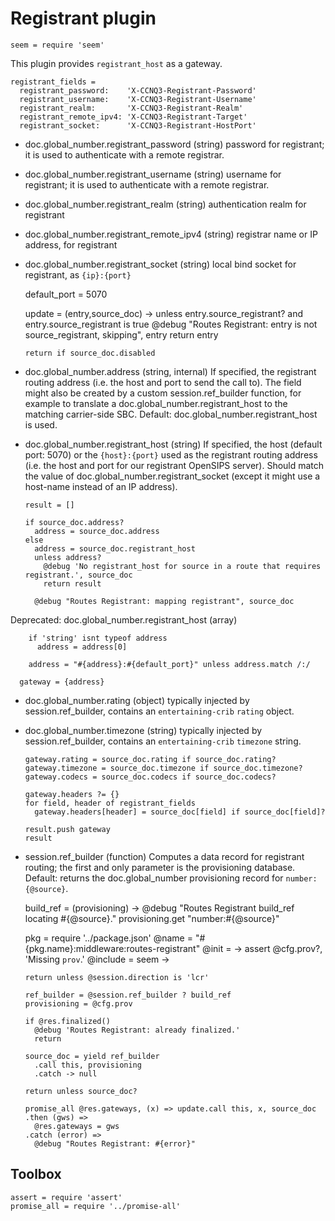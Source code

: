 Registrant plugin
=================

    seem = require 'seem'

This plugin provides `registrant_host` as a gateway.

    registrant_fields =
      registrant_password:    'X-CCNQ3-Registrant-Password'
      registrant_username:    'X-CCNQ3-Registrant-Username'
      registrant_realm:       'X-CCNQ3-Registrant-Realm'
      registrant_remote_ipv4: 'X-CCNQ3-Registrant-Target'
      registrant_socket:      'X-CCNQ3-Registrant-HostPort'

* doc.global_number.registrant_password (string) password for registrant; it is used to authenticate with a remote registrar.
* doc.global_number.registrant_username (string) username for registrant; it is used to authenticate with a remote registrar.
* doc.global_number.registrant_realm (string) authentication realm for registrant
* doc.global_number.registrant_remote_ipv4 (string) registrar name or IP address, for registrant
* doc.global_number.registrant_socket (string) local bind socket for registrant, as `{ip}:{port}`

    default_port = 5070

    update = (entry,source_doc) ->
      unless entry.source_registrant? and entry.source_registrant is true
        @debug "Routes Registrant: entry is not source_registrant, skipping", entry
        return entry

      return if source_doc.disabled

* doc.global_number.address (string, internal) If specified, the registrant routing address (i.e. the host and port to send the call to). The field might also be created by a custom session.ref_builder function, for example to translate a doc.global_number.registrant_host to the matching carrier-side SBC. Default: doc.global_number.registrant_host is used.
* doc.global_number.registrant_host (string) If specified, the host (default port: 5070) or the `{host}:{port}` used as the registrant routing address (i.e. the host and port for our registrant OpenSIPS server). Should match the value of doc.global_number.registrant_socket (except it might use a host-name instead of an IP address).

      result = []

      if source_doc.address?
        address = source_doc.address
      else
        address = source_doc.registrant_host
        unless address?
          @debug 'No registrant_host for source in a route that requires registrant.', source_doc
          return result

        @debug "Routes Registrant: mapping registrant", source_doc

Deprecated: doc.global_number.registrant_host (array)

        if 'string' isnt typeof address
          address = address[0]

        address = "#{address}:#{default_port}" unless address.match /:/

      gateway = {address}

* doc.global_number.rating (object) typically injected by session.ref_builder, contains an `entertaining-crib` `rating` object.
* doc.global_number.timezone (string) typically injected by session.ref_builder, contains an `entertaining-crib` `timezone` string.

      gateway.rating = source_doc.rating if source_doc.rating?
      gateway.timezone = source_doc.timezone if source_doc.timezone?
      gateway.codecs = source_doc.codecs if source_doc.codecs?

      gateway.headers ?= {}
      for field, header of registrant_fields
        gateway.headers[header] = source_doc[field] if source_doc[field]?

      result.push gateway
      result

* session.ref_builder (function) Computes a data record for registrant routing; the first and only parameter is the provisioning database. Default: returns the doc.global_number provisioning record for `number:{@source}`.

    build_ref = (provisioning) ->
      @debug "Routes Registrant build_ref locating #{@source}."
      provisioning.get "number:#{@source}"

    pkg = require '../package.json'
    @name = "#{pkg.name}:middleware:routes-registrant"
    @init = ->
      assert @cfg.prov?, 'Missing `prov`.'
    @include = seem ->

      return unless @session.direction is 'lcr'

      ref_builder = @session.ref_builder ? build_ref
      provisioning = @cfg.prov

      if @res.finalized()
        @debug 'Routes Registrant: already finalized.'
        return

      source_doc = yield ref_builder
        .call this, provisioning
        .catch -> null

      return unless source_doc?

      promise_all @res.gateways, (x) => update.call this, x, source_doc
      .then (gws) =>
        @res.gateways = gws
      .catch (error) =>
        @debug "Routes Registrant: #{error}"

Toolbox
-------

    assert = require 'assert'
    promise_all = require '../promise-all'
